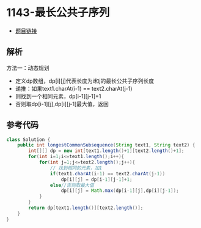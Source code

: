 # 1143-最长公共子序列

- [题目链接](https://leetcode-cn.com/problems/longest-common-subsequence/)

## 解析

方法一：动态规划
- 定义dp数组，dp[i][j]代表长度为i和j的最长公共子序列长度
- 递推：如果text1.charAt(i-1) == text2.charAt(j-1)
- 则找到一个相同元素，dp[i-1][j-1]+1
- 否则取dp[i-1][j],dp[i][j-1]最大值，返回

## 参考代码
```Java
class Solution {
    public int longestCommonSubsequence(String text1, String text2) {
        int[][] dp = new int[text1.length()+1][text2.length()+1];
        for(int i=1;i<=text1.length();i++){
            for(int j=1;j<=text2.length();j++){
                // 找到相同的元素，加1
                if(text1.charAt(i-1) == text2.charAt(j-1))
                    dp[i][j] = dp[i-1][j-1]+1;
                else//否则取最大值
                    dp[i][j] = Math.max(dp[i-1][j],dp[i][j-1]);
            }
        }
        return dp[text1.length()][text2.length()];
    }
}
```
